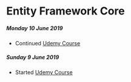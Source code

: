 # Entity Framework Core

##### Monday 10 June 2019
- Continued [Udemy Course](https://www.udemy.com/learning-entity-framework-core/)

##### Sunday 9 June 2019
- Started [Udemy Course](https://www.udemy.com/learning-entity-framework-core/)
